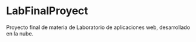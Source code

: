 # LabFinalProyect
Proyecto final de materia de Laboratorio de aplicaciones web, desarrollado en la nube.

